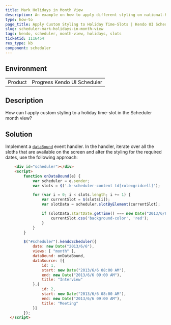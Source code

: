 ```yaml
---
title: Mark Holidays in Month View
description: An example on how to apply different styling on national-holiday time-slots in the Kendo UI Scheduler.
type: how-to
page_title: Apply Custom Styling to Holiday Time-Slots | Kendo UI Scheduler
slug: scheduler-mark-holidays-in-month-view
tags: kendo, scheduler, month-view, holidays, slots
ticketid: 1116454
res_type: kb
component: scheduler
---
```


## Environment

<table>
 <tr>
  <td>Product</td>
  <td>Progress Kendo UI Scheduler</td>
 </tr>
</table>

## Description

How can I apply custom styling to a holiday time-slot in the Scheduler month view?

## Solution

Implement a [`dataBound`](http://docs.telerik.com/kendo-ui/api/javascript/ui/scheduler/events/databound) event handler. In the handler, iterate over all the sloths that are available on the screen and alter the styling for the required dates, use the following approach:  

```html
	<div id="scheduler"></div>
	<script>
		function onDataBound(e) {
			var scheduler = e.sender;
			var slots = $('.k-scheduler-content td[role=gridcell]');

			for (var i = 0; i < slots.length; i += 1) {
				var currentSlot = $(slots[i]);
				var slotData = scheduler.slotByElement(currentSlot);

				if (slotData.startDate.getTime() === new Date("2013/6/8").getTime()) {
					currentSlot.css('background-color', 'red');
				}
			}
		}

		$("#scheduler").kendoScheduler({
			date: new Date("2013/6/6"),
			views: [ "month" ],
			dataBound: onDataBound,
			dataSource: [{
				id: 1,
				start: new Date("2013/6/6 08:00 AM"),
				end: new Date("2013/6/6 09:00 AM"),
				title: "Interview"
			},{
				id: 2,
				start: new Date("2013/6/6 08:00 AM"),
				end: new Date("2013/6/6 09:00 AM"),
				title: "Meeting"
			}]
		});
  </script>
```
